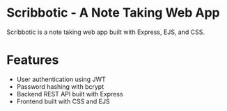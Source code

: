 # Scribbotic - A Note Taking Web App
Scribbotic is a note taking web app built with Express, EJS, and CSS. 

# Features
- User authentication using JWT
- Password hashing with bcrypt
- Backend REST API built with Express
- Frontend built with CSS and EJS 
